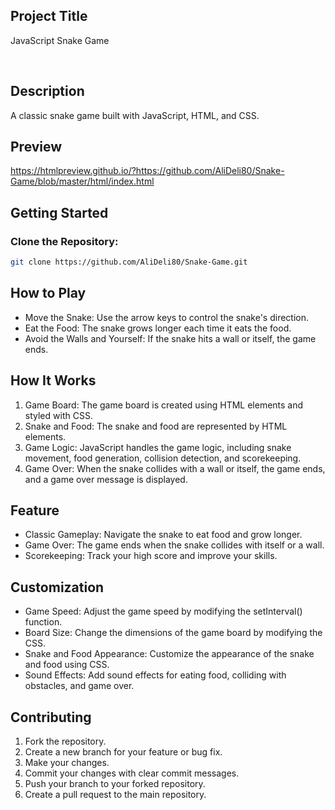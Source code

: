 ## Project Title

JavaScript Snake Game

<br>

## Description

A classic snake game built with JavaScript, HTML, and CSS.

## Preview

https://htmlpreview.github.io/?https://github.com/AliDeli80/Snake-Game/blob/master/html/index.html

## Getting Started

### Clone the Repository:

  ```sh
  git clone https://github.com/AliDeli80/Snake-Game.git
  ```

## How to Play

- Move the Snake: Use the arrow keys to control the snake's direction.
- Eat the Food: The snake grows longer each time it eats the food.
- Avoid the Walls and Yourself: If the snake hits a wall or itself, the game ends.

## How It Works

1. Game Board: The game board is created using HTML elements and styled with CSS.
2. Snake and Food: The snake and food are represented by HTML elements.
3. Game Logic: JavaScript handles the game logic, including snake movement, food generation, collision detection, and scorekeeping.
4. Game Over: When the snake collides with a wall or itself, the game ends, and a game over message is displayed.

## Feature

- Classic Gameplay: Navigate the snake to eat food and grow longer.
- Game Over: The game ends when the snake collides with itself or a wall.
- Scorekeeping: Track your high score and improve your skills.

## Customization

- Game Speed: Adjust the game speed by modifying the setInterval() function.
- Board Size: Change the dimensions of the game board by modifying the CSS.
- Snake and Food Appearance: Customize the appearance of the snake and food using CSS.
- Sound Effects: Add sound effects for eating food, colliding with obstacles, and game over.

## Contributing
1.  Fork the repository.
2.  Create a new branch for your feature or bug fix.
3.  Make your changes.
4.  Commit your changes with clear commit messages.
5.  Push your branch to your forked repository.
6.  Create a pull request to the main repository.   
